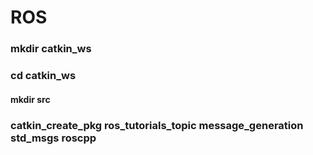 # ROS
### mkdir catkin_ws
### cd catkin_ws
#### mkdir src
### catkin_create_pkg ros_tutorials_topic message_generation std_msgs roscpp
